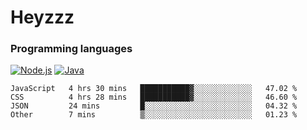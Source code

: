 # Heyzzz  

### Programming languages  

[![Node.js](https://img.shields.io/badge/-Node.js-262626?style=for-the-badge)](https://nodejs.org)
[![Java](https://img.shields.io/badge/-Java-262626?style=for-the-badge)](https://java.com)

<!--START_SECTION:waka-->

```text
JavaScript   4 hrs 30 mins   ███████████▓░░░░░░░░░░░░░   47.02 %
CSS          4 hrs 28 mins   ███████████▓░░░░░░░░░░░░░   46.60 %
JSON         24 mins         █░░░░░░░░░░░░░░░░░░░░░░░░   04.32 %
Other        7 mins          ▒░░░░░░░░░░░░░░░░░░░░░░░░   01.23 %
```

<!--END_SECTION:waka-->
